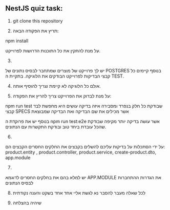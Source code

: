 ## NestJS quiz task:

1. git clone this repository

2. תריץ את הפקודה הבאה:

npm install

על מנת להתקין את כל התוכנות הדרושות לפרוייקט.

3.
יש לך פרוייקט של מוצרים שמתחבר לבסיס נתונים של POSTGRES
בנוסף קיימים כל קבצי הבדיקות לפרוייקט הבודקים את הלוגיקה.
בתקיית ה TEST.

4. אולם כל הלוגיקה לא קיימת וצריך להוסיף אותה.

5. על מנת לבדוק את הפרוייקט צריך להריץ את הפקודה:

npm run test
שבודקת כל חלק בנפרד ומסבירה איזה בדיקה עושים
היא מחפשת לבד קבצי SPECS אשר מכילים
את שם הבדיקה ואת הבדיקה שמבוצאת

בנוסף יש את פרוקדת ה
npm run test:e2e
אשר עושה בדיקה יותר מקיפה שבודקת שהכל עובדת ביחד טוב ובודקת
התקשרות עם הנתונים.

6.
על ידי הסתכלות על בדיקות עליכם להשלים בקבצים את
החלקים החסרים
הקבצים הם:
product.entity , product.controller, product.service, create-product.dto, app.module

7.
יש למלא בהם את בחלקים החסרים
לדוגמא APP.MODULE את הגדרות ההתחברות לבסיס הנתונים

8. לכל שאלה מעבר להסבר
נא לגשת אליי אחד אחד בשקט והענה נקודתית

9. שיהיה בהצלחה
